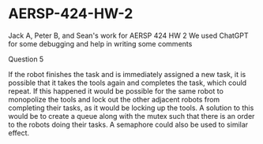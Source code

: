 # AERSP-424-HW-2
Jack A, Peter B, and Sean's work for AERSP 424 HW 2
We used ChatGPT for some debugging and help in writing some comments


Question 5

If the robot finishes the task and is immediately assigned a new task, it is possible that it takes the tools again and completes the task, which could repeat. If this happened it would be possible for the same robot to monopolize the tools and lock out the other adjacent robots from completing their tasks, as it would be locking up the tools. A solution to this would be to create a queue along with the mutex such that there is an order to the robots doing their tasks. A semaphore could also be used to similar effect.
